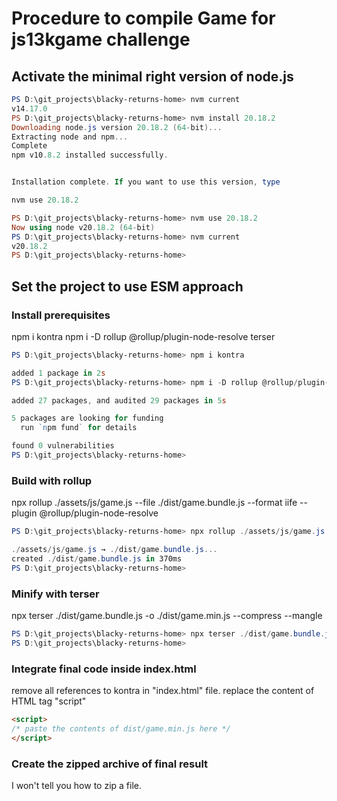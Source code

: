 # Procedure to compile Game for js13kgame challenge

## Activate the minimal right version of node.js

```powershell
PS D:\git_projects\blacky-returns-home> nvm current
v14.17.0
PS D:\git_projects\blacky-returns-home> nvm install 20.18.2
Downloading node.js version 20.18.2 (64-bit)... 
Extracting node and npm...
Complete
npm v10.8.2 installed successfully.


Installation complete. If you want to use this version, type

nvm use 20.18.2

PS D:\git_projects\blacky-returns-home> nvm use 20.18.2
Now using node v20.18.2 (64-bit)
PS D:\git_projects\blacky-returns-home> nvm current
v20.18.2
PS D:\git_projects\blacky-returns-home>
```

## Set the project to use ESM approach

### Install prerequisites

npm i kontra
npm i -D rollup @rollup/plugin-node-resolve terser

```powershell
PS D:\git_projects\blacky-returns-home> npm i kontra

added 1 package in 2s
PS D:\git_projects\blacky-returns-home> npm i -D rollup @rollup/plugin-node-resolve terser

added 27 packages, and audited 29 packages in 5s

5 packages are looking for funding
  run `npm fund` for details

found 0 vulnerabilities
PS D:\git_projects\blacky-returns-home> 
```

### Build with rollup

npx rollup ./assets/js/game.js --file ./dist/game.bundle.js --format iife --plugin @rollup/plugin-node-resolve

```powershell
PS D:\git_projects\blacky-returns-home> npx rollup ./assets/js/game.js --file ./dist/game.bundle.js --format iife --plugin @rollup/plugin-node-resolve

./assets/js/game.js → ./dist/game.bundle.js...
created ./dist/game.bundle.js in 370ms
PS D:\git_projects\blacky-returns-home>
```

### Minify with terser

npx terser ./dist/game.bundle.js -o ./dist/game.min.js --compress --mangle

```powershell
PS D:\git_projects\blacky-returns-home> npx terser ./dist/game.bundle.js -o ./dist/game.min.js --compress --mangle
PS D:\git_projects\blacky-returns-home>
```

### Integrate final code inside index.html

remove all references to kontra in "index.html" file.
replace the content of HTML tag "script"

```html
<script>
/* paste the contents of dist/game.min.js here */
</script>
```

### Create the zipped archive of final result

I won't tell you how to zip a file.
